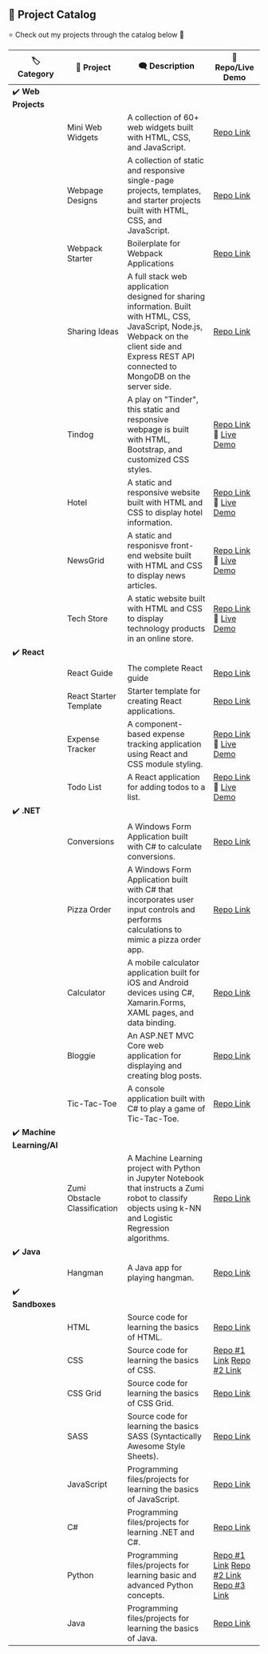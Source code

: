 ## :pushpin: Project Catalog

:star: Check out my projects through the catalog below :raised_hands:

| :label: Category | :rocket: Project | :left_speech_bubble: Description | :link: Repo/Live Demo |
| -------|---------|-------------|------|
| :heavy_check_mark: **Web Projects** |
| | Mini Web Widgets | A collection of 60+ web widgets built with HTML, CSS, and JavaScript. | [Repo Link](https://github.com/sidneyshafer/mini-web-projects) |
| | Webpage Designs | A collection of static and responsive single-page projects, templates, and starter projects built with HTML, CSS, and JavaScript. | [Repo Link](https://github.com/sidneyshafer/webpage-projects) |
| | Webpack Starter | Boilerplate for Webpack Applications | [Repo Link](https://github.com/sidneyshafer/webpack-starter) |
| | Sharing Ideas | A full stack web application designed for sharing information. Built with HTML, CSS, JavaScript, Node.js, Webpack on the client side and Express REST API connected to MongoDB on the server side. | [Repo Link](https://github.com/sidneyshafer/sharing-ideas-app) |
| | Tindog | A play on "Tinder", this static and responsive webpage is built with HTML, Bootstrap, and customized CSS styles. | [Repo Link](https://github.com/sidneyshafer/tindog)<br>:link: [Live Demo](https://sidneyshafer.github.io/tindog/) |
| | Hotel | A static and responsive website built with HTML and CSS to display hotel information. | [Repo Link](https://github.com/sidneyshafer/hotel-website)<br>:link: [Live Demo](https://sidneyshafer.github.io/hotel-website/) |
| | NewsGrid | A static and responisve front-end website built with HTML and CSS to display news articles. | [Repo Link](https://github.com/sidneyshafer/newsgrid-website)<br>:link: [Live Demo](https://sidneyshafer.github.io/newsgrid-website/) |
| | Tech Store | A static website built with HTML and CSS to display technology products in an online store. | [Repo Link](https://github.com/sidneyshafer/newsgrid-website)<br>:link: [Live Demo](https://sidneyshafer.github.io/tech-store/) |
| :heavy_check_mark: **React** |
| | React Guide | The complete React guide | [Repo Link](https://github.com/sidneyshafer/complete-react-guide) |
| | React Starter Template | Starter template for creating React applications. | [Repo Link](https://github.com/sidneyshafer/react-starter-template) |
| | Expense Tracker | A component-based expense tracking application using React and CSS module styling. | [Repo Link](https://github.com/sidneyshafer/expense-tracker)<br>:link: [Live Demo](https://cosmic-chebakia-644d50.netlify.app/) |
| | Todo List | A React application for adding todos to a list. | [Repo Link](https://github.com/sidneyshafer/todo-list)<br>:link: [Live Demo](https://funny-paletas-5452e6.netlify.app/) |
| :heavy_check_mark: **.NET** |
| | Conversions | A Windows Form Application built with C# to calculate conversions. | [Repo Link](https://github.com/sidneyshafer/conversions) |
| | Pizza Order | A Windows Form Application built with C# that incorporates user input controls and performs calculations to mimic a pizza order app. | [Repo Link](https://github.com/sidneyshafer/pizza-order-app) |
| | Calculator | A mobile calculator application built for iOS and Android devices using C#, Xamarin.Forms, XAML pages, and data binding. | [Repo Link](https://github.com/sidneyshafer/calculator) |
| | Bloggie | An ASP.NET MVC Core web application for displaying and creating blog posts. | [Repo Link](https://github.com/sidneyshafer/Bloggie) |
| | Tic-Tac-Toe | A console application built with C# to play a game of Tic-Tac-Toe. | [Repo Link](https://github.com/sidneyshafer/tic-tac-toe) |
| :heavy_check_mark: **Machine Learning/AI** |
| | Zumi Obstacle Classification | A Machine Learning project with Python in Jupyter Notebook that instructs a Zumi robot to classify objects using k-NN and Logistic Regression algorithms. | [Repo Link](https://github.com/sidneyshafer/zumi-project) |
| :heavy_check_mark: **Java** |
| | Hangman | A Java app for playing hangman. | [Repo Link](https://github.com/sidneyshafer/hangman) |
| :heavy_check_mark: **Sandboxes** |
| | HTML | Source code for learning the basics of HTML. | [Repo Link](https://github.com/sidneyshafer/html-sandbox) |
| | CSS | Source code for learning the basics of CSS. | [Repo #1 Link](https://github.com/sidneyshafer/css-sandbox) [Repo #2 Link](https://github.com/sidneyshafer/css-sandbox) |
| | CSS Grid | Source code for learning the basics of CSS Grid. | [Repo Link](https://github.com/sidneyshafer/grid-sandbox) |
| | SASS | Source code for learning the basics SASS (Syntactically Awesome Style Sheets). | [Repo Link](https://github.com/sidneyshafer/sass-sandbox) |
| | JavaScript | Programming files/projects for learning the basics of JavaScript. | [Repo Link](https://github.com/sidneyshafer/javascript-sandbox) |
| | C# | Programming files/projects for learning .NET and C#. | [Repo Link](https://github.com/sidneyshafer/c-sharp-sandbox) |
| | Python | Programming files/projects for learning basic and advanced Python concepts. | [Repo #1 Link](https://github.com/sidneyshafer/python-pro-bootcamp) [Repo #2 Link](https://github.com/sidneyshafer/python-bootcamp) [Repo #3 Link](https://github.com/sidneyshafer/python-fundamentals) |
| | Java | Programming files/projects for learning the basics of Java. | [Repo Link](https://github.com/sidneyshafer/java-sandbox) |

